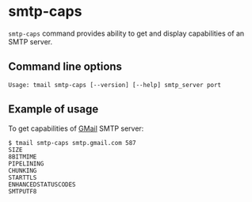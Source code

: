 # smtp-caps

`smtp-caps` command provides ability to get and display capabilities of an SMTP server.

## Command line options

```
Usage: tmail smtp-caps [--version] [--help] smtp_server port
```

## Example of usage

To get capabilities of [GMail](https://www.google.com/gmail/) SMTP server:

```
$ tmail smtp-caps smtp.gmail.com 587
SIZE
8BITMIME
PIPELINING
CHUNKING
STARTTLS
ENHANCEDSTATUSCODES
SMTPUTF8
```